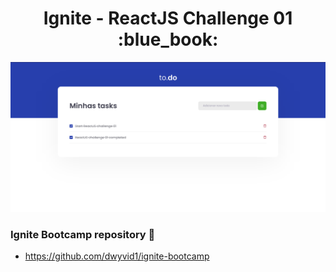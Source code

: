 <h1 align="center">
  Ignite - ReactJS Challenge 01 :blue_book:
</h1>

![preview](https://github.com/dwyvid1/ignite-reactjs-challenge01/blob/main/assets/preview.png)

### Ignite Bootcamp repository :rocket:
* https://github.com/dwyvid1/ignite-bootcamp
